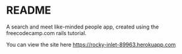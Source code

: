 # README

 A search and meet like-minded people app, created using the freecodecamp.com rails tutorial.

You can view the site here https://rocky-inlet-89963.herokuapp.com
